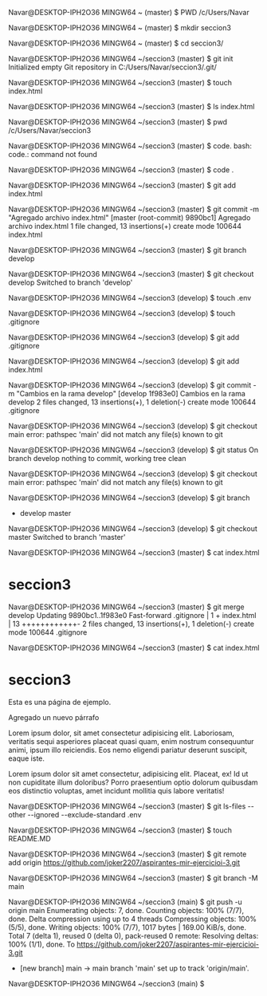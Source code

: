 
Navar@DESKTOP-IPH2O36 MINGW64 ~ (master)
$ PWD
/c/Users/Navar

Navar@DESKTOP-IPH2O36 MINGW64 ~ (master)
$ mkdir seccion3

Navar@DESKTOP-IPH2O36 MINGW64 ~ (master)
$ cd seccion3/

Navar@DESKTOP-IPH2O36 MINGW64 ~/seccion3 (master)
$ git init
Initialized empty Git repository in C:/Users/Navar/seccion3/.git/

Navar@DESKTOP-IPH2O36 MINGW64 ~/seccion3 (master)
$ touch index.html

Navar@DESKTOP-IPH2O36 MINGW64 ~/seccion3 (master)
$ ls
index.html

Navar@DESKTOP-IPH2O36 MINGW64 ~/seccion3 (master)
$ pwd
/c/Users/Navar/seccion3

Navar@DESKTOP-IPH2O36 MINGW64 ~/seccion3 (master)
$ code.
bash: code.: command not found

Navar@DESKTOP-IPH2O36 MINGW64 ~/seccion3 (master)
$ code .

Navar@DESKTOP-IPH2O36 MINGW64 ~/seccion3 (master)
$ git add index.html

Navar@DESKTOP-IPH2O36 MINGW64 ~/seccion3 (master)
$ git commit -m "Agregado archivo index.html"
[master (root-commit) 9890bc1] Agregado archivo index.html
 1 file changed, 13 insertions(+)
 create mode 100644 index.html

Navar@DESKTOP-IPH2O36 MINGW64 ~/seccion3 (master)
$ git branch develop

Navar@DESKTOP-IPH2O36 MINGW64 ~/seccion3 (master)
$ git checkout develop
Switched to branch 'develop'

Navar@DESKTOP-IPH2O36 MINGW64 ~/seccion3 (develop)
$ touch .env

Navar@DESKTOP-IPH2O36 MINGW64 ~/seccion3 (develop)
$ touch .gitignore

Navar@DESKTOP-IPH2O36 MINGW64 ~/seccion3 (develop)
$ git add .gitignore

Navar@DESKTOP-IPH2O36 MINGW64 ~/seccion3 (develop)
$ git add index.html

Navar@DESKTOP-IPH2O36 MINGW64 ~/seccion3 (develop)
$ git commit -m "Cambios en la rama develop"
[develop 1f983e0] Cambios en la rama develop
 2 files changed, 13 insertions(+), 1 deletion(-)
 create mode 100644 .gitignore

Navar@DESKTOP-IPH2O36 MINGW64 ~/seccion3 (develop)
$ git checkout main
error: pathspec 'main' did not match any file(s) known to git

Navar@DESKTOP-IPH2O36 MINGW64 ~/seccion3 (develop)
$ git status
On branch develop
nothing to commit, working tree clean

Navar@DESKTOP-IPH2O36 MINGW64 ~/seccion3 (develop)
$ git checkout main
error: pathspec 'main' did not match any file(s) known to git

Navar@DESKTOP-IPH2O36 MINGW64 ~/seccion3 (develop)
$ git branch
* develop
  master

Navar@DESKTOP-IPH2O36 MINGW64 ~/seccion3 (develop)
$ git checkout master
Switched to branch 'master'

Navar@DESKTOP-IPH2O36 MINGW64 ~/seccion3 (master)
$ cat index.html
<!DOCTYPE html>
<html lang="en">
<head>
    <meta charset="UTF-8">
    <meta http-equiv="X-UA-Compatible" content="IE=edge">
    <meta name="viewport" content="width=device-width, initial-scale=1.0">
    <title>seccio3</title>
</head>
<body>
    <h1>seccion3</h1>

</body>
</html>
Navar@DESKTOP-IPH2O36 MINGW64 ~/seccion3 (master)
$ git merge develop
Updating 9890bc1..1f983e0
Fast-forward
 .gitignore |  1 +
 index.html | 13 ++++++++++++-
 2 files changed, 13 insertions(+), 1 deletion(-)
 create mode 100644 .gitignore

Navar@DESKTOP-IPH2O36 MINGW64 ~/seccion3 (master)
$ cat index.html
<!DOCTYPE html>
<html lang="en">

<head>
    <meta charset="UTF-8">
    <meta http-equiv="X-UA-Compatible" content="IE=edge">
    <meta name="viewport" content="width=device-width, initial-scale=1.0">
    <title>seccio3</title>
</head>

<body>
    <h1>seccion3</h1>
    <p>Esta es una página de ejemplo.</p>
    <p>Agregado un nuevo párrafo</p>
    <p>Lorem ipsum dolor, sit amet consectetur adipisicing elit. Laboriosam, veritatis sequi asperiores placeat quasi
        quam, enim nostrum consequuntur animi, ipsum illo reiciendis. Eos nemo eligendi pariatur deserunt suscipit,
        eaque iste.</p>
    <p>Lorem ipsum dolor sit amet consectetur, adipisicing elit. Placeat, ex! Id ut non cupiditate illum doloribus?
        Porro praesentium optio dolorum quibusdam eos distinctio voluptas, amet incidunt mollitia quis labore veritatis!
    </p>

</body>

</html>
Navar@DESKTOP-IPH2O36 MINGW64 ~/seccion3 (master)
$ git ls-files --other --ignored --exclude-standard
.env

Navar@DESKTOP-IPH2O36 MINGW64 ~/seccion3 (master)
$ touch README.MD

Navar@DESKTOP-IPH2O36 MINGW64 ~/seccion3 (master)
$ git remote add origin https://github.com/joker2207/aspirantes-mir-ejercicioi-3.git

Navar@DESKTOP-IPH2O36 MINGW64 ~/seccion3 (master)
$ git branch -M main

Navar@DESKTOP-IPH2O36 MINGW64 ~/seccion3 (main)
$ git push -u origin main
Enumerating objects: 7, done.
Counting objects: 100% (7/7), done.
Delta compression using up to 4 threads
Compressing objects: 100% (5/5), done.
Writing objects: 100% (7/7), 1017 bytes | 169.00 KiB/s, done.
Total 7 (delta 1), reused 0 (delta 0), pack-reused 0
remote: Resolving deltas: 100% (1/1), done.
To https://github.com/joker2207/aspirantes-mir-ejercicioi-3.git
 * [new branch]      main -> main
branch 'main' set up to track 'origin/main'.

Navar@DESKTOP-IPH2O36 MINGW64 ~/seccion3 (main)
$